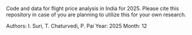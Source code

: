 Code and data for flight price analysis in India for 2025. Please cite this repository in case of you are planning to utilize this for your own research.

Authors: I. Suri, T. Chaturvedi, P. Pai
Year: 2025
Month: 12
